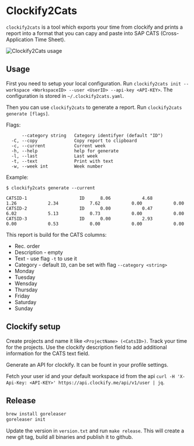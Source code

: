 # Clockify2Cats

`clockify2cats` is a tool which exports your time from clockify and prints a report into a format that you can capy and paste into SAP CATS (Cross-Application Time Sheet).

![Clockify2Cats usage](./clockify2cats.gif)

## Usage

First you need to setup your local configuration. Run `clockify2cats init --workspace <WorkspaceID> --user <UserID> --api-key <API-KEY>`. The configuration is stored in `~/.clockify2cats.yaml`.

Then you can use `clockify2cats` to generate a report. Run `clockify2cats generate [flags]`.

Flags:
```
      --category string   Category identifyer (default "ID")
  -C, --copy              Copy report to clipboard
  -c, --current           Current week
  -h, --help              help for generate
  -l, --last              Last week
  -t, --text              Print with text
  -w, --week int          Week number
```

Example: 
```
$ clockify2cats generate --current

CATSID-1                    ID      8.06            4.68            1.26            2.34            7.62            0.00            0.00
CATSID-2                    ID      0.00            0.47            6.02            5.13            0.73            0.00            0.00
CATSID-3                    ID      0.00            2.93            0.00            0.53            0.00            0.00            0.00
```

This report is build for the CATS columns:

- Rec. order
- Description - empty
- Text - use flag `-t` to use it
- Category - default `ID`, can be set with flag `--category <string>`
- Monday
- Tuesday
- Wensday
- Thursday
- Friday
- Saturday
- Sunday


## Clockify setup

Create projects and name it like `<ProjectName> (<CatsID>)`. Track your time for the projects. Use the clockify description field to add additional information for the CATS text field.

Generate an API for clockify. It can be fount in your profile settings.

Fetch your user id and your default workspace id from the api `curl -H 'X-Api-Key: <API-KEY>' https://api.clockify.me/api/v1/user | jq`.


## Release

```sh
brew install goreleaser
goreleaser init
```

Update the version in `version.txt` and run `make release`.
This will create a new git tag, build all binaries and publish it to github.

